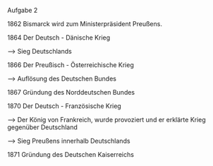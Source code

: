 Aufgabe 2

1862 Bismarck wird zum Ministerpräsident Preußens.



1864 Der Deutsch - Dänische Krieg

--> Sieg Deutschlands



1866 Der Preußisch - Österreichische Krieg

--> Auflösung des Deutschen Bundes



1867 Gründung des Norddeutschen Bundes



1870 Der Deutsch - Französische Krieg

--> Der König von Frankreich, wurde provoziert und er erklärte Krieg gegenüber Deutschland

--> Sieg Preußens innerhalb Deutschlands



1871 Gründung des Deutschen Kaiserreichs

